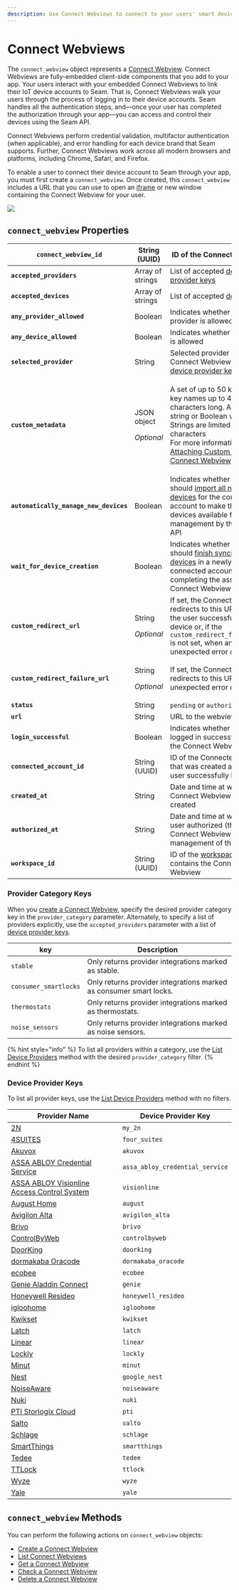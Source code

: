 ```yaml
---
description: Use Connect Webviews to connect to your users' smart devices to the Seam API
---
```


# Connect Webviews

The `connect_webview` object represents a [Connect Webview](../../core-concepts/connect-webviews/). Connect Webviews are fully-embedded client-side components that you add to your app. Your users interact with your embedded Connect Webviews to link their IoT device accounts to Seam. That is, Connect Webviews walk your users through the process of logging in to their device accounts. Seam handles all the authentication steps, and—once your user has completed the authorization through your app—you can access and control their devices using the Seam API.

Connect Webviews perform credential validation, multifactor authentication (when applicable), and error handling for each device brand that Seam supports. Further, Connect Webviews work across all modern browsers and platforms, including Chrome, Safari, and Firefox.

To enable a user to connect their device account to Seam through your app, you must first create a `connect_webview`. Once created, this `connect_webview` includes a URL that you can use to open an [iframe](https://www.w3schools.com/html/html\_iframe.asp) or new window containing the Connect Webview for your user.

![](<../../.gitbook/assets/image (12).png>)

## `connect_webview` Properties

| **`connect_webview_id`**               | String (UUID)                              | ID of the Connect Webview                                                                                                                                                                                                                                                                                                     |
| -------------------------------------- | ------------------------------------------ | ----------------------------------------------------------------------------------------------------------------------------------------------------------------------------------------------------------------------------------------------------------------------------------------------------------------------------- |
| **`accepted_providers`**               | Array of strings                           | List of accepted [device provider keys](./#device-provider-keys)                                                                                                                                                                                                                                                              |
| **`accepted_devices`**                 | Array of strings                           | List of accepted [devices](../../core-concepts/devices/)                                                                                                                                                                                                                                                                      |
| **`any_provider_allowed`**             | Boolean                                    | Indicates whether any provider is allowed                                                                                                                                                                                                                                                                                     |
| **`any_device_allowed`**               | Boolean                                    | Indicates whether any device is allowed                                                                                                                                                                                                                                                                                       |
| **`selected_provider`**                | String                                     | Selected provider of the Connect Webview, one of [device provider keys](./#device-provider-keys)                                                                                                                                                                                                                              |
| **`custom_metadata`**                  | <p>JSON object</p><p><em>Optional</em></p> | <p>A set of up to 50 keys, with key names up to 40 characters long. Accepts string or Boolean values. Strings are limited to 500 characters<br>For more information, see <a href="../../core-concepts/connect-webviews/attaching-custom-data-to-the-connect-webview.md">Attaching Custom Data to the Connect Webview</a>.</p> |
| **`automatically_manage_new_devices`** | Boolean                                    | Indicates whether Seam should [import all new devices](../../core-concepts/connect-webviews/customizing-connect-webviews.md#automatically\_manage\_new\_devices) for the connected account to make these devices available for use and management by the Seam API                                                             |
| **`wait_for_device_creation`**         | Boolean                                    | Indicates whether Seam should [finish syncing all devices](../../core-concepts/connect-webviews/customizing-connect-webviews.md#wait\_for\_device\_creation) in a newly-connected account before completing the associated Connect Webview                                                                                    |
| **`custom_redirect_url`**              | <p>String</p><p><em>Optional</em></p>      | If set, the Connect Webview redirects to this URL when the user successfully pairs a device or, if the `custom_redirect_failure_url` is not set, when an unexpected error occurs                                                                                                                                              |
| **`custom_redirect_failure_url`**      | <p>String</p><p><em>Optional</em></p>      | If set, the Connect Webview redirects to this URL when an unexpected error occurs                                                                                                                                                                                                                                             |
| **`status`**                           | String                                     | `pending` or `authorized`                                                                                                                                                                                                                                                                                                     |
| **`url`**                              | String                                     | URL to the webview                                                                                                                                                                                                                                                                                                            |
| **`login_successful`**                 | Boolean                                    | Indicates whether the user logged in successfully using the Connect Webview                                                                                                                                                                                                                                                   |
| **`connected_account_id`**             | String (UUID)                              | ID of the Connected Account that was created after the user successfully logged in                                                                                                                                                                                                                                            |
| **`created_at`**                       | String                                     | Date and time at which the Connect Webview was created                                                                                                                                                                                                                                                                        |
| **`authorized_at`**                    | String                                     | Date and time at which the user authorized (through the Connect Webview) the management of their devices                                                                                                                                                                                                                      |
| **`workspace_id`**                     | String (UUID)                              | ID of the [workspace](../../core-concepts/workspaces/) that contains the Connect Webview                                                                                                                                                                                                                                      |

### Provider Category Keys

When you [create a Connect Webview](create-a-connect-webview.md), specify the desired provider category key in the `provider_category` parameter. Alternately, to specify a list of providers explicitly, use the `accepted_providers` parameter with a list of [device provider keys](./#device-provider-keys).

| key                   | Description                                                        |
| --------------------- | ------------------------------------------------------------------ |
| `stable`              | Only returns provider integrations marked as stable.               |
| `consumer_smartlocks` | Only returns provider integrations marked as consumer smart locks. |
| `thermostats`         | Only returns provider integrations marked as thermostats.          |
| `noise_sensors`       | Only returns provider integrations marked as noise sensors.        |

{% hint style="info" %}
To list all providers within a category, use the [List Device Providers](../devices/list-device-providers.md) method with the desired `provider_category` filter.
{% endhint %}

### Device Provider Keys

To list all provider keys, use the [List Device Providers](../devices/list-device-providers.md) method with no filters.

| Provider Name                                                                                                                  | Device Provider Key             |
| ------------------------------------------------------------------------------------------------------------------------------ | ------------------------------- |
| [2N](../../device-guides/2n-intercom-systems.md)                                                                               | `my_2n`                         |
| [4SUITES](../../device-and-system-integration-guides/4suites-locks/)                                                           | `four_suites`                   |
| [Akuvox](https://akuvox.com/)                                                                                                  | `akuvox`                        |
| [ASSA ABLOY Credential Service](../../device-guides/assa-abloy-credential-services-credential-manager-in-development.md)       | `assa_abloy_credential_service` |
| [ASSA ABLOY Visionline Access Control System](../../device-guides/assa-abloy-visionline-access-control-system-in-development/) | `visionline`                    |
| [August Home](../../device-guides/august-locks.md)                                                                             | `august`                        |
| [Avigilon Alta](../../device-guides/avigilon-alta-access-system.md)                                                            | `avigilon_alta`                 |
| [Brivo](../../device-guides/brivo-access.md)                                                                                   | `brivo`                         |
| [ControlByWeb](../../device-guides/get-started-with-controlbyweb-devices.md)                                                   | `controlbyweb`                  |
| [DoorKing](https://www.doorking.com/)                                                                                          | `doorking`                      |
| [dormakaba Oracode](../../device-guides/dormakaba-oracode-locks.md)                                                            | `dormakaba_oracode`             |
| [ecobee](../../device-guides/ecobee-thermostats.md)                                                                            | `ecobee`                        |
| [Genie Aladdin Connect](https://www.geniecompany.com/aladdin-connect-by-genie)                                                 | `genie`                         |
| [Honeywell Resideo](../../device-and-system-integration-guides/honeywell-thermostats/)                                         | `honeywell_resideo`             |
| [igloohome](../../device-guides/igloohome-locks.md)                                                                            | `igloohome`                     |
| [Kwikset](../../device-guides/kwikset-locks.md)                                                                                | `kwikset`                       |
| [Latch](../../device-and-system-integration-guides/latch-access-control-system/)                                               | `latch`                         |
| [Linear](https://linear-solutions.com/)                                                                                        | `linear`                        |
| [Lockly](../../device-and-system-integration-guides/lockly-locks/)                                                             | `lockly`                        |
| [Minut](../../device-guides/minut-sensors.md)                                                                                  | `minut`                         |
| [Nest](../../device-guides/google-nest-thermostats/)                                                                           | `google_nest`                   |
| [NoiseAware](../../device-guides/noiseaware-sensors.md)                                                                        | `noiseaware`                    |
| [Nuki](../../device-guides/nuki-locks.md)                                                                                      | `nuki`                          |
| [PTI Storlogix Cloud](../../device-guides/pti-storlogix-cloud.md)                                                              | `pti`                           |
| [Salto](../../device-guides/salto-locks.md)                                                                                    | `salto`                         |
| [Schlage](https://www.schlage.com/en/home/products/products-smart-locks.html)                                                  | `schlage`                       |
| [SmartThings](https://www.smartthings.com/)                                                                                    | `smartthings`                   |
| [Tedee](../../device-and-system-integration-guides/tedee-locks/)                                                               | `tedee`                         |
| [TTLock](../../device-guides/ttlock-locks.md)                                                                                  | `ttlock`                        |
| [Wyze](../../device-guides/wyze-locks.md)                                                                                      | `wyze`                          |
| [Yale](../../device-guides/yale-locks.md)                                                                                      | `yale`                          |

## `connect_webview` Methods

You can perform the following actions on `connect_webview` objects:

* [Create a Connect Webview](create-a-connect-webview.md)
* [List Connect Webviews](list-connect-webviews.md)
* [Get a Connect Webview](get-a-connect-webview.md)
* [Check a Connect Webview](get-a-connect-webview.md)
* [Delete a Connect Webview](delete-a-connect-webview.md)
